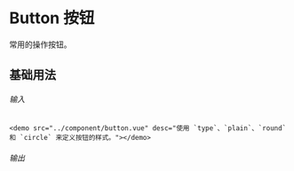 # Button 按钮

常用的操作按钮。

## 基础用法

###### 输入
```
<demo src="../component/button.vue" desc="使用 `type`、`plain`、`round` 和 `circle` 来定义按钮的样式。"></demo>
```
###### 输出
<demo src="../component/button.vue" desc="使用 `type`、`plain`、`round` 和 `circle` 来定义按钮的样式。"></demo>
